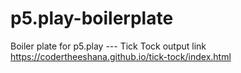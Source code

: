 # p5.play-boilerplate
Boiler plate for p5.play
--- Tick Tock
output link https://codertheeshana.github.io/tick-tock/index.html
